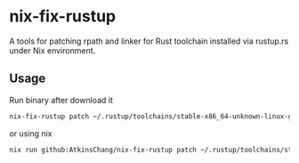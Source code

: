 # nix-fix-rustup

A tools for patching rpath and linker for Rust toolchain installed via rustup.rs under Nix environment.

## Usage

Run binary after download it

```bash
nix-fix-rustup patch ~/.rustup/toolchains/stable-x86_64-unknown-linux-gnu
```

or using nix

```bash
nix run github:AtkinsChang/nix-fix-rustup patch ~/.rustup/toolchains/stable-x86_64-unknown-linux-gnu
```
